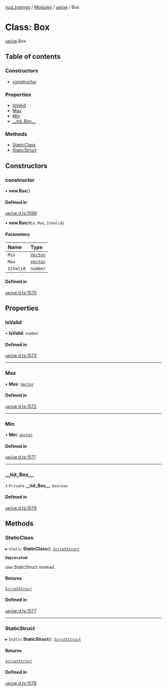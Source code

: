 [yug_typings](../README.md) / [Modules](../modules.md) / [ue/ue](../modules/ue_ue.md) / Box

# Class: Box

[ue/ue](../modules/ue_ue.md).Box

## Table of contents

### Constructors

- [constructor](ue_ue.Box.md#constructor)

### Properties

- [IsValid](ue_ue.Box.md#isvalid)
- [Max](ue_ue.Box.md#max)
- [Min](ue_ue.Box.md#min)
- [\_\_tid\_Box\_\_](ue_ue.Box.md#__tid_box__)

### Methods

- [StaticClass](ue_ue.Box.md#staticclass)
- [StaticStruct](ue_ue.Box.md#staticstruct)

## Constructors

### constructor

• **new Box**()

#### Defined in

[ue/ue.d.ts:1569](https://github.com/YugMetaverse/yug_typings/blob/25cad34/ue/ue.d.ts#L1569)

• **new Box**(`Min`, `Max`, `IsValid`)

#### Parameters

| Name | Type |
| :------ | :------ |
| `Min` | [`Vector`](ue_ue_s.Vector.md) |
| `Max` | [`Vector`](ue_ue_s.Vector.md) |
| `IsValid` | `number` |

#### Defined in

[ue/ue.d.ts:1570](https://github.com/YugMetaverse/yug_typings/blob/25cad34/ue/ue.d.ts#L1570)

## Properties

### IsValid

• **IsValid**: `number`

#### Defined in

[ue/ue.d.ts:1573](https://github.com/YugMetaverse/yug_typings/blob/25cad34/ue/ue.d.ts#L1573)

___

### Max

• **Max**: [`Vector`](ue_ue_s.Vector.md)

#### Defined in

[ue/ue.d.ts:1572](https://github.com/YugMetaverse/yug_typings/blob/25cad34/ue/ue.d.ts#L1572)

___

### Min

• **Min**: [`Vector`](ue_ue_s.Vector.md)

#### Defined in

[ue/ue.d.ts:1571](https://github.com/YugMetaverse/yug_typings/blob/25cad34/ue/ue.d.ts#L1571)

___

### \_\_tid\_Box\_\_

• `Private` **\_\_tid\_Box\_\_**: `boolean`

#### Defined in

[ue/ue.d.ts:1579](https://github.com/YugMetaverse/yug_typings/blob/25cad34/ue/ue.d.ts#L1579)

## Methods

### StaticClass

▸ `Static` **StaticClass**(): [`ScriptStruct`](ue_ue.ScriptStruct.md)

**`Deprecated`**

use StaticStruct instead.

#### Returns

[`ScriptStruct`](ue_ue.ScriptStruct.md)

#### Defined in

[ue/ue.d.ts:1577](https://github.com/YugMetaverse/yug_typings/blob/25cad34/ue/ue.d.ts#L1577)

___

### StaticStruct

▸ `Static` **StaticStruct**(): [`ScriptStruct`](ue_ue.ScriptStruct.md)

#### Returns

[`ScriptStruct`](ue_ue.ScriptStruct.md)

#### Defined in

[ue/ue.d.ts:1578](https://github.com/YugMetaverse/yug_typings/blob/25cad34/ue/ue.d.ts#L1578)

